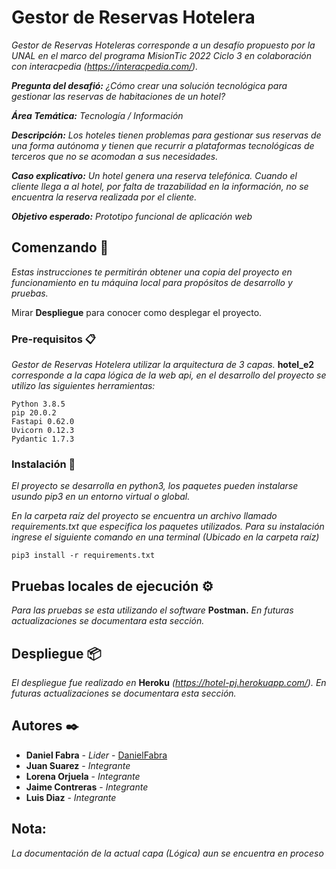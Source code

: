 # Gestor de Reservas Hotelera

_Gestor de Reservas Hoteleras corresponde a un desafío propuesto por la UNAL en el marco del programa MisionTic 2022 Ciclo 3 en colaboración con interacpedia (https://interacpedia.com/)._

_**Pregunta del desafió:** ¿Cómo crear una solución tecnológica para gestionar las reservas de habitaciones de un hotel?_

_**Área Temática:** Tecnología / Información_

_**Descripción:** Los hoteles tienen problemas para gestionar sus reservas de una forma autónoma y tienen que recurrir a plataformas tecnológicas de terceros que no se acomodan a sus necesidades._

_**Caso explicativo:** Un hotel genera una reserva telefónica. Cuando el cliente llega a al hotel, por falta de trazabilidad en la información, no se encuentra la reserva realizada por el cliente._

_**Objetivo esperado:** Prototipo funcional de aplicación web_


## Comenzando 🚀

_Estas instrucciones te permitirán obtener una copia del proyecto en funcionamiento en tu máquina local para propósitos de desarrollo y pruebas._

Mirar **Despliegue** para conocer como desplegar el proyecto.

### Pre-requisitos 📋

_Gestor de Reservas Hotelera utilizar la arquitectura de 3 capas._ **hotel_e2** _corresponde a la capa lógica de la web api, en el desarrollo del proyecto se utilizo las siguientes herramientas:_

```
Python 3.8.5
pip 20.0.2
Fastapi 0.62.0
Uvicorn 0.12.3
Pydantic 1.7.3
```

### Instalación 🔧

_El proyecto se desarrolla en python3, los paquetes pueden instalarse usundo pip3 en un entorno virtual o global._

_En la carpeta raíz del proyecto se encuentra un archivo llamado requirements.txt que especifica los paquetes utilizados. Para su instalación ingrese el siguiente comando en una terminal (Ubicado en la carpeta raíz)_ 

```
pip3 install -r requirements.txt
```


## Pruebas locales de ejecución ⚙️

_Para las pruebas se esta utilizando el software_ **Postman.** _En futuras actualizaciones se documentara esta sección._


## Despliegue 📦

_El despliegue fue realizado en_ **Heroku** _(https://hotel-pj.herokuapp.com/). En futuras actualizaciones se documentara esta sección._


## Autores ✒️

* **Daniel Fabra** - *Lider* - [DanielFabra](https://github.com/DanielFabra)
* **Juan Suarez** - *Integrante*
* **Lorena Orjuela** - *Integrante*
* **Jaime Contreras** - *Integrante*
* **Luis Diaz** - *Integrante*


## Nota:
_La documentación de la actual capa (Lógica) aun se encuentra en proceso_

